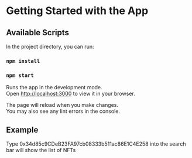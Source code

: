 # Getting Started with the App

## Available Scripts

In the project directory, you can run:

### `npm install`

### `npm start`

Runs the app in the development mode.\
Open [http://localhost:3000](http://localhost:3000) to view it in your browser.

The page will reload when you make changes.\
You may also see any lint errors in the console.

## Example

Type 0x34d85c9CDeB23FA97cb08333b511ac86E1C4E258 into the search bar will show the list of NFTs
